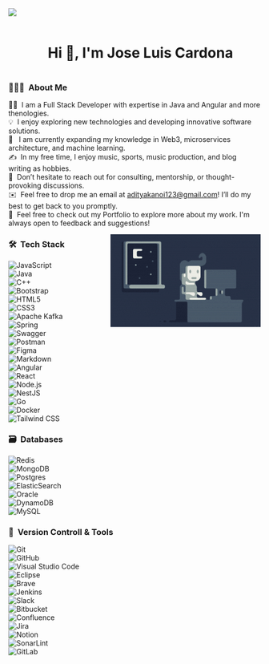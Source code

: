 
<!--horizontal divider(gradiant)-->
<img src="https://user-images.githubusercontent.com/73097560/115834477-dbab4500-a447-11eb-908a-139a6edaec5c.gif">

<!--h1 without bottom border-->
<div id="user-content-toc">
  <ul align="center">
    <summary><h1 style="display: inline-block">Hi 👋, I'm Jose Luis Cardona</h1></summary>
  </ul>
</div>



<!-- ## 👋 &nbsp;Hey there! I'm Aditya Kanoi -->

### 👨🏻‍💻 &nbsp;About Me

👨‍💻 &nbsp;I am a Full Stack Developer with expertise in Java and Angular and more thenologies.\
💡 &nbsp;I enjoy exploring new technologies and developing innovative software solutions.\
🌱 &nbsp; I am currently expanding my knowledge in Web3, microservices architecture, and machine learning.\
✍️ &nbsp;In my free time, I enjoy music, sports, music production, and blog writing as hobbies.\
💬 &nbsp;Don’t hesitate to reach out for consulting, mentorship, or thought-provoking discussions.\
✉️ &nbsp;Feel free to drop me an email at adityakanoi123@gmail.com! I’ll do my best to get back to you promptly.\
📄 &nbsp;Feel free to check out my Portfolio to explore more about my work. I'm always open to feedback and suggestions!

<img alt="Night Coding" src="https://raw.githubusercontent.com/AVS1508/AVS1508/master/assets/Night-Coding.gif" align="right"/>


### 🛠 &nbsp;Tech Stack

![JavaScript](https://img.shields.io/badge/javascript-%23323330.svg?style=for-the-badge&logo=javascript&logoColor=%23F7DF1E)&nbsp;  
![Java](https://img.shields.io/badge/java-%23ED8B00.svg?style=for-the-badge&logo=java&logoColor=white)&nbsp;  
![C++](https://img.shields.io/badge/c++-%2300599C.svg?style=for-the-badge&logo=c%2B%2B&logoColor=white)&nbsp;  
![Bootstrap](https://img.shields.io/badge/bootstrap-%23563D7C.svg?style=for-the-badge&logo=bootstrap&logoColor=white)&nbsp;  
![HTML5](https://img.shields.io/badge/html5-%23E34F26.svg?style=for-the-badge&logo=html5&logoColor=white)&nbsp;  
![CSS3](https://img.shields.io/badge/css3-%231572B6.svg?style=for-the-badge&logo=css3&logoColor=white)&nbsp;  
![Apache Kafka](https://img.shields.io/badge/Apache%20Kafka-000?style=for-the-badge&logo=apachekafka)&nbsp;  
![Spring](https://img.shields.io/badge/spring-%236DB33F.svg?style=for-the-badge&logo=spring&logoColor=white)&nbsp;  
![Swagger](https://img.shields.io/badge/-Swagger-%23Clojure?style=for-the-badge&logo=swagger&logoColor=white)&nbsp;  
![Postman](https://img.shields.io/badge/Postman-FF6C37?style=for-the-badge&logo=postman&logoColor=white)&nbsp;  
![Figma](https://img.shields.io/badge/figma-%23F24E1E.svg?style=for-the-badge&logo=figma&logoColor=white)&nbsp;  
![Markdown](https://img.shields.io/badge/markdown-%23000000.svg?style=for-the-badge&logo=markdown&logoColor=white)&nbsp;  
![Angular](https://img.shields.io/badge/angular-%23DD0031.svg?style=for-the-badge&logo=angular&logoColor=white)&nbsp;  
![React](https://img.shields.io/badge/react-%2361DAFB.svg?style=for-the-badge&logo=react&logoColor=white)&nbsp;  
![Node.js](https://img.shields.io/badge/node.js-339933?style=for-the-badge&logo=nodedotjs&logoColor=white)&nbsp;  
![NestJS](https://img.shields.io/badge/nestjs-%23E0234E.svg?style=for-the-badge&logo=nestjs&logoColor=white)&nbsp;  
![Go](https://img.shields.io/badge/Go-%2300ADD8.svg?style=for-the-badge&logo=go&logoColor=white)&nbsp;  
![Docker](https://img.shields.io/badge/docker-%230db7ed.svg?style=for-the-badge&logo=docker&logoColor=white)&nbsp;  
![Tailwind CSS](https://img.shields.io/badge/tailwindcss-%2338B2AC.svg?style=for-the-badge&logo=tailwind-css&logoColor=white)&nbsp;


### 🗃 &nbsp;Databases

![Redis](https://img.shields.io/badge/redis-%23DD0031.svg?style=for-the-badge&logo=redis&logoColor=white)&nbsp;  
![MongoDB](https://img.shields.io/badge/MongoDB-%234ea94b.svg?style=for-the-badge&logo=mongodb&logoColor=white)&nbsp;  
![Postgres](https://img.shields.io/badge/postgres-%23316192.svg?style=for-the-badge&logo=postgresql&logoColor=white)&nbsp;  
![ElasticSearch](https://img.shields.io/badge/-ElasticSearch-005571?style=for-the-badge&logo=elasticsearch)&nbsp;  
![Oracle](https://img.shields.io/badge/Oracle-F80000?style=for-the-badge&logo=oracle&logoColor=white)&nbsp;  
![DynamoDB](https://img.shields.io/badge/Amazon%20DynamoDB-%23FDC444.svg?style=for-the-badge&logo=amazondynamodb&logoColor=white)&nbsp;  
![MySQL](https://img.shields.io/badge/MySQL-%2300f.svg?style=for-the-badge&logo=mysql&logoColor=white)&nbsp;





### 🧰 &nbsp;Version Controll & Tools 

![Git](https://img.shields.io/badge/git-%23F05033.svg?style=for-the-badge&logo=git&logoColor=white)&nbsp;  
![GitHub](https://img.shields.io/badge/github-%23121011.svg?style=for-the-badge&logo=github&logoColor=white)&nbsp;  
![Visual Studio Code](https://img.shields.io/badge/Visual%20Studio%20Code-0078d7.svg?style=for-the-badge&logo=visual-studio-code&logoColor=white)&nbsp;  
![Eclipse](https://img.shields.io/badge/Eclipse-FE7A16.svg?style=for-the-badge&logo=Eclipse&logoColor=white)&nbsp;  
![Brave](https://img.shields.io/badge/Brave-FB542B?style=for-the-badge&logo=Brave&logoColor=white)&nbsp;  
![Jenkins](https://img.shields.io/badge/jenkins-%232C5263.svg?style=for-the-badge&logo=jenkins&logoColor=white)&nbsp;  
![Slack](https://img.shields.io/badge/Slack-4A154B?style=for-the-badge&logo=slack&logoColor=white)&nbsp;  
![Bitbucket](https://img.shields.io/badge/bitbucket-%230047B3.svg?style=for-the-badge&logo=bitbucket&logoColor=white)&nbsp;  
![Confluence](https://img.shields.io/badge/confluence-%23172BF4.svg?style=for-the-badge&logo=confluence&logoColor=white)&nbsp;  
![Jira](https://img.shields.io/badge/jira-%230A0FFF.svg?style=for-the-badge&logo=jira&logoColor=white)&nbsp;  
![Notion](https://img.shields.io/badge/Notion-%23000000.svg?style=for-the-badge&logo=notion&logoColor=white)&nbsp;  
![SonarLint](https://img.shields.io/badge/SonarLint-CB2029?style=for-the-badge&logo=SONARLINT&logoColor=white)&nbsp;  
![GitLab](https://img.shields.io/badge/GitLab-%23181717.svg?style=for-the-badge&logo=gitlab&logoColor=white)&nbsp;



<!--
**JoseCardonaSmash/JoseCardonaSmash** is a ✨ _special_ ✨ repository because its `README.md` (this file) appears on your GitHub profile.

Here are some ideas to get you started:

- 🔭 I’m currently working on ...
- 🌱 I’m currently learning ...
- 👯 I’m looking to collaborate on ...
- 🤔 I’m looking for help with ...
- 💬 Ask me about ...
- 📫 How to reach me: ...
- 😄 Pronouns: ...
- ⚡ Fun fact: ...
-->
